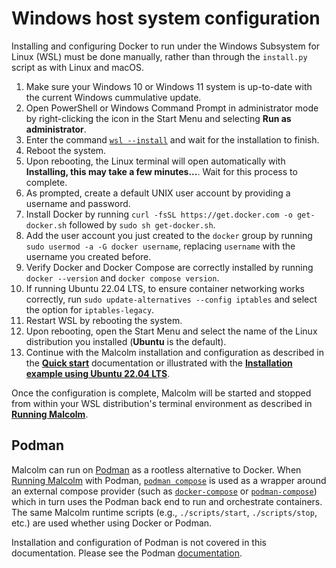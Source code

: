 # <a name="HostSystemConfigWindows"></a>Windows host system configuration

Installing and configuring Docker to run under the Windows Subsystem for Linux (WSL) must be done manually, rather than through the `install.py` script as with Linux and macOS.

1. Make sure your Windows 10 or Windows 11 system is up-to-date with the current Windows cummulative update.
1. Open PowerShell or Windows Command Prompt in administrator mode by right-clicking the icon in the Start Menu and selecting **Run as administrator**.
1. Enter the command [`wsl --install`](https://learn.microsoft.com/en-us/windows/wsl/install) and wait for the installation to finish.
1. Reboot the system.
1. Upon rebooting, the Linux terminal will open automatically with **Installing, this may take a few minutes...**. Wait for this process to complete.
1. As prompted, create a default UNIX user account by providing a username and password.
1. Install Docker by running `curl -fsSL https://get.docker.com -o get-docker.sh` followed by `sudo sh get-docker.sh`.
1. Add the user account you just created to the `docker` group by running `sudo usermod -a -G docker username`, replacing `username` with the username you created before.
1. Verify Docker and Docker Compose are correctly installed by running `docker --version` and `docker compose version`.
1. If running Ubuntu 22.04 LTS, to ensure container networking works correctly, run `sudo update-alternatives --config iptables` and select the option for `iptables-legacy`.
1. Restart WSL by rebooting the system.
1. Upon rebooting, open the Start Menu and select the name of the Linux distribution you installed (**Ubuntu** is the default).
1. Continue with the Malcolm installation and configuration as described in the [**Quick start**](quickstart.md#QuickStart) documentation or illustrated with the **[Installation example using Ubuntu 22.04 LTS](ubuntu-install-example.md#InstallationExample)**.

Once the configuration is complete, Malcolm will be started and stopped from within your WSL distribution's terminal environment as described in [**Running Malcolm**](running.md).

## Podman

Malcolm can run on [Podman](https://podman.io) as a rootless alternative to Docker. When [Running Malcolm](running.md#Running) with Podman, [`podman compose`](https://docs.podman.io/en/latest/markdown/podman-compose.1.html) is used as a wrapper around an external compose provider (such as [`docker-compose`](https://docs.docker.com/compose/) or [`podman-compose`](https://github.com/containers/podman-compose)) which in turn uses the Podman back end to run and orchestrate containers. The same Malcolm runtime scripts (e.g., `./scripts/start`, `./scripts/stop`, etc.) are used whether using Docker or Podman.

Installation and configuration of Podman is not covered in this documentation. Please see the Podman [documentation](https://podman.io/docs/installation#windows).
